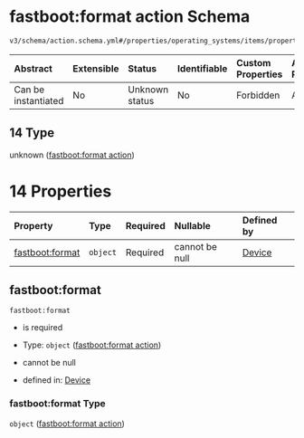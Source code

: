 # fastboot:format action Schema

```txt
v3/schema/action.schema.yml#/properties/operating_systems/items/properties/steps/items/properties/actions/items/oneOf/14
```



| Abstract            | Extensible | Status         | Identifiable | Custom Properties | Additional Properties | Access Restrictions | Defined In                                                          |
| :------------------ | :--------- | :------------- | :----------- | :---------------- | :-------------------- | :------------------ | :------------------------------------------------------------------ |
| Can be instantiated | No         | Unknown status | No           | Forbidden         | Allowed               | none                | [device.schema.json*](../device.schema.json "open original schema") |

## 14 Type

unknown ([fastboot:format action](device-properties-operating-systems-operating-system-properties-steps-step-properties-group-step-action-oneof-fastbootformat-action.md))

# 14 Properties

| Property                           | Type     | Required | Nullable       | Defined by                                                                                                                                                                                                                                                                                                                              |
| :--------------------------------- | :------- | :------- | :------------- | :-------------------------------------------------------------------------------------------------------------------------------------------------------------------------------------------------------------------------------------------------------------------------------------------------------------------------------------- |
| [fastboot:format](#fastbootformat) | `object` | Required | cannot be null | [Device](device-properties-operating-systems-operating-system-properties-steps-step-properties-group-step-action-oneof-fastbootformat-action-properties-fastbootformat-action.md "v3/schema/action.schema.yml#/properties/operating_systems/items/properties/steps/items/properties/actions/items/oneOf/14/properties/fastboot:format") |

## fastboot:format



`fastboot:format`

*   is required

*   Type: `object` ([fastboot:format action](device-properties-operating-systems-operating-system-properties-steps-step-properties-group-step-action-oneof-fastbootformat-action-properties-fastbootformat-action.md))

*   cannot be null

*   defined in: [Device](device-properties-operating-systems-operating-system-properties-steps-step-properties-group-step-action-oneof-fastbootformat-action-properties-fastbootformat-action.md "v3/schema/action.schema.yml#/properties/operating_systems/items/properties/steps/items/properties/actions/items/oneOf/14/properties/fastboot:format")

### fastboot:format Type

`object` ([fastboot:format action](device-properties-operating-systems-operating-system-properties-steps-step-properties-group-step-action-oneof-fastbootformat-action-properties-fastbootformat-action.md))

